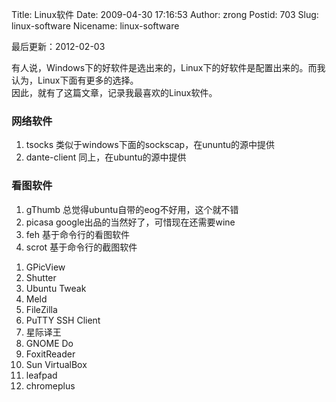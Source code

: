 Title: Linux软件
Date: 2009-04-30 17:16:53
Author: zrong
Postid: 703
Slug: linux-software
Nicename: linux-software

最后更新：2012-02-03

有人说，Windows下的好软件是选出来的，Linux下的好软件是配置出来的。而我认为，Linux下面有更多的选择。  
因此，就有了这篇文章，记录我最喜欢的Linux软件。

### 网络软件

1.  tsocks 类似于windows下面的sockscap，在ununtu的源中提供
2.  dante-client 同上，在ubuntu的源中提供

### 看图软件

1.  gThumb 总觉得ubuntu自带的eog不好用，这个就不错
2.  picasa google出品的当然好了，可惜现在还需要wine
3.  feh 基于命令行的看图软件
4.  scrot 基于命令行的截图软件

<!-- -->

1.  GPicView
2.  Shutter
3.  Ubuntu Tweak
4.  Meld
5.  FileZilla
6.  PuTTY SSH Client
7.  星际译王
8.  GNOME Do
9.  FoxitReader
10. Sun VirtualBox
11. leafpad
12. chromeplus

